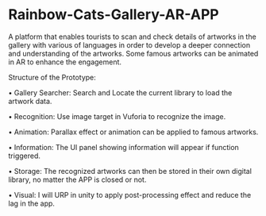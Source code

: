 # Rainbow-Cats-Gallery-AR-APP
A platform that enables tourists to scan and check details of artworks in the gallery with various of languages in order to develop a deeper connection and understanding of the artworks. Some famous artworks can be animated in AR to enhance the engagement.

Structure of the Prototype:

• Gallery Searcher: Search and Locate the current library to load the artwork data.

• Recognition: Use image target in Vuforia to recognize the image.

• Animation: Parallax effect or animation can be applied to famous artworks.

• Information: The UI panel showing information will appear if function triggered.

• Storage: The recognized artworks can then be stored in their own digital library, no matter the APP is closed or not.

• Visual: I will URP in unity to apply post-processing effect and reduce the lag in the app. 
